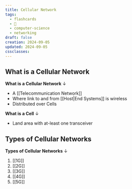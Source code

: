 ```yaml
---
title: Cellular Network
tags:
  - flashcards
  - 🌱
  - computer-science
  - networking
draft: false
creation: 2024-09-05
updated: 2024-09-05
cssclasses: 
---
```

## What is a Cellular Network

**What is a Cellular Network**
↓
- A [[Telecommunication Network]]
- Where link to and from [[Host|End Systems]] is wireless
- Distributed over Cells
<!--SR:!2024-12-12,4,270-->

**What is a Cell**
↓
- Land area with at-least one transceiver
<!--SR:!2024-12-13,4,275-->

## Types of Cellular Networks

**Types of Cellular Networks**
↓
1. [[1G]]
2. [[2G]]
3. [[3G]]
4. [[4G]]
5. [[5G]]
<!--SR:!2024-12-12,4,272-->

